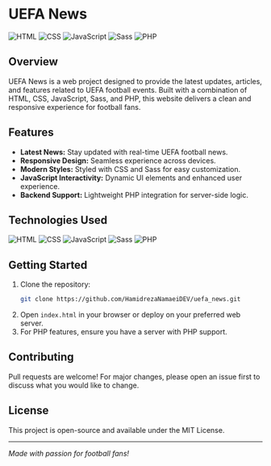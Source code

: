 # UEFA News

![HTML](https://img.shields.io/badge/HTML-75486%20bytes-orange?logo=html5)
![CSS](https://img.shields.io/badge/CSS-48848%20bytes-blue?logo=css3)
![JavaScript](https://img.shields.io/badge/JavaScript-18655%20bytes-yellow?logo=javascript)
![Sass](https://img.shields.io/badge/Sass-4877%20bytes-pink?logo=sass)
![PHP](https://img.shields.io/badge/PHP-1009%20bytes-777bb4?logo=php)

## Overview

UEFA News is a web project designed to provide the latest updates, articles, and features related to UEFA football events. Built with a combination of HTML, CSS, JavaScript, Sass, and PHP, this website delivers a clean and responsive experience for football fans.

## Features

- **Latest News:** Stay updated with real-time UEFA football news.
- **Responsive Design:** Seamless experience across devices.
- **Modern Styles:** Styled with CSS and Sass for easy customization.
- **JavaScript Interactivity:** Dynamic UI elements and enhanced user experience.
- **Backend Support:** Lightweight PHP integration for server-side logic.

## Technologies Used

![HTML](https://img.shields.io/badge/HTML-75486%20bytes-orange?logo=html5)
![CSS](https://img.shields.io/badge/CSS-48848%20bytes-blue?logo=css3)
![JavaScript](https://img.shields.io/badge/JavaScript-18655%20bytes-yellow?logo=javascript)
![Sass](https://img.shields.io/badge/Sass-4877%20bytes-pink?logo=sass)
![PHP](https://img.shields.io/badge/PHP-1009%20bytes-777bb4?logo=php)

## Getting Started

1. Clone the repository:
   ```bash
   git clone https://github.com/HamidrezaNamaeiDEV/uefa_news.git
   ```
2. Open `index.html` in your browser or deploy on your preferred web server.
3. For PHP features, ensure you have a server with PHP support.

## Contributing

Pull requests are welcome! For major changes, please open an issue first to discuss what you would like to change.

## License

This project is open-source and available under the MIT License.

---

*Made with passion for football fans!*
